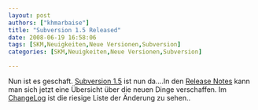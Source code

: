 ```yaml
---
layout: post
authors: ["khmarbaise"]
title: "Subversion 1.5 Released"
date: 2008-06-19 16:58:06
tags: [SKM,Neuigkeiten,Neue Versionen,Subversion]
categories: [SKM,Neuigkeiten,Neue Versionen,Subversion]

---
```

Nun ist es geschaft. <a href="http://subversion.tigris.org/servlets/NewsItemView?newsItemID=2130"  title="Announcement">Subversion 1.5</a> ist nun da....In den <a href="http://subversion.tigris.org/svn_1.5_releasenotes.html"  title="Release Notes">Release Notes</a> kann man sich jetzt eine Übersicht über die neuen Dinge verschaffen. Im <a href="http://svn.collab.net/repos/svn/tags/1.5.0/CHANGES"  title="ChangeLog">ChangeLog</a> ist die riesige Liste der Änderung zu sehen..
